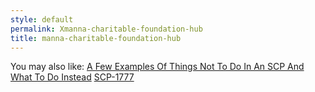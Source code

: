 ```yaml
---
style: default
permalink: Xmanna-charitable-foundation-hub
title: manna-charitable-foundation-hub
---
```

You may also like:
[A Few Examples Of Things Not To Do In An SCP And What To Do Instead](http://scp-wiki.net/what-not-to-do)
[SCP-1777](http://scp-wiki.net/scp-1777)